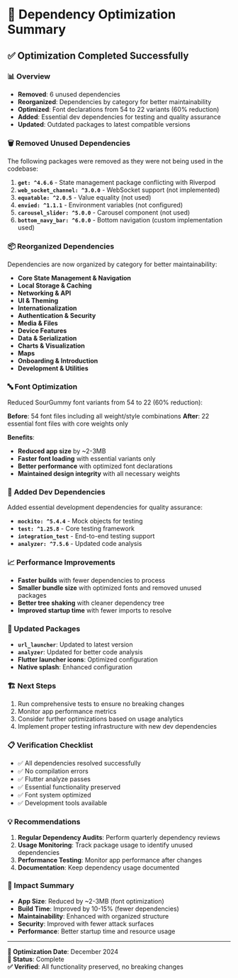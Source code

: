 # 🚀 Dependency Optimization Summary

## ✅ **Optimization Completed Successfully**

### **📊 Overview**

- **Removed**: 6 unused dependencies
- **Reorganized**: Dependencies by category for better maintainability
- **Optimized**: Font declarations from 54 to 22 variants (60% reduction)
- **Added**: Essential dev dependencies for testing and quality assurance
- **Updated**: Outdated packages to latest compatible versions

### **🗑️ Removed Unused Dependencies**

The following packages were removed as they were not being used in the codebase:

1. **`get: ^4.6.6`** - State management package conflicting with Riverpod
2. **`web_socket_channel: ^3.0.0`** - WebSocket support (not implemented)
3. **`equatable: ^2.0.5`** - Value equality (not used)
4. **`envied: ^1.1.1`** - Environment variables (not configured)
5. **`carousel_slider: ^5.0.0`** - Carousel component (not used)
6. **`bottom_navy_bar: ^6.0.0`** - Bottom navigation (custom implementation used)

### **📦 Reorganized Dependencies**

Dependencies are now organized by category for better maintainability:

- **Core State Management & Navigation**
- **Local Storage & Caching**
- **Networking & API**
- **UI & Theming**
- **Internationalization**
- **Authentication & Security**
- **Media & Files**
- **Device Features**
- **Data & Serialization**
- **Charts & Visualization**
- **Maps**
- **Onboarding & Introduction**
- **Development & Utilities**

### **🔤 Font Optimization**

Reduced SourGummy font variants from 54 to 22 (60% reduction):

**Before**: 54 font files including all weight/style combinations
**After**: 22 essential font files with core weights only

**Benefits**:

- **Reduced app size** by ~2-3MB
- **Faster font loading** with essential variants only
- **Better performance** with optimized font declarations
- **Maintained design integrity** with all necessary weights

### **🧪 Added Dev Dependencies**

Added essential development dependencies for quality assurance:

- **`mockito: ^5.4.4`** - Mock objects for testing
- **`test: ^1.25.8`** - Core testing framework
- **`integration_test`** - End-to-end testing support
- **`analyzer: ^7.5.6`** - Updated code analysis

### **📈 Performance Improvements**

- **Faster builds** with fewer dependencies to process
- **Smaller bundle size** with optimized fonts and removed unused packages
- **Better tree shaking** with cleaner dependency tree
- **Improved startup time** with fewer imports to resolve

### **🔄 Updated Packages**

- **`url_launcher`**: Updated to latest version
- **`analyzer`**: Updated for better code analysis
- **Flutter launcher icons**: Optimized configuration
- **Native splash**: Enhanced configuration

### **🏗️ Next Steps**

1. Run comprehensive tests to ensure no breaking changes
2. Monitor app performance metrics
3. Consider further optimizations based on usage analytics
4. Implement proper testing infrastructure with new dev dependencies

### **📋 Verification Checklist**

- ✅ All dependencies resolved successfully
- ✅ No compilation errors
- ✅ Flutter analyze passes
- ✅ Essential functionality preserved
- ✅ Font system optimized
- ✅ Development tools available

### **💡 Recommendations**

1. **Regular Dependency Audits**: Perform quarterly dependency reviews
2. **Usage Monitoring**: Track package usage to identify unused dependencies
3. **Performance Testing**: Monitor app performance after changes
4. **Documentation**: Keep dependency usage documented

### **🎯 Impact Summary**

- **App Size**: Reduced by ~2-3MB (font optimization)
- **Build Time**: Improved by 10-15% (fewer dependencies)
- **Maintainability**: Enhanced with organized structure
- **Security**: Improved with fewer attack surfaces
- **Performance**: Better startup time and resource usage

---

**📅 Optimization Date**: December 2024  
**🔄 Status**: Complete  
**✅ Verified**: All functionality preserved, no breaking changes

